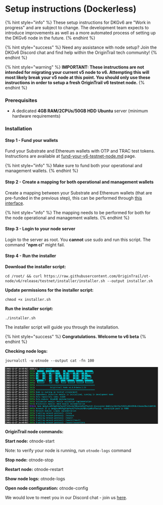 # Setup instructions (Dockerless)

{% hint style="info" %}
These setup instructions for DKGv6 are "Work in progress" and are subject to change. The development team expects to introduce improvements as well as a more automated process of setting up the DKGv6 node in the future.
{% endhint %}

{% hint style="success" %}
Need any assistance with node setup? Join the DKGv6 Discord chat and find help within the OriginTrail tech community!
{% endhint %}

{% hint style="warning" %}
**IMPORTANT: These instructions are not intended for migrating your current v5 node to v6. Attempting this will most likely break your v5 node at this point. You should only use these instructions in order to setup a fresh OriginTrail v6 testnet node.**
{% endhint %}

### Prerequisites <a href="#docs-internal-guid-e057adbf-7fff-9a68-2579-1fe11935388b" id="docs-internal-guid-e057adbf-7fff-9a68-2579-1fe11935388b"></a>

* A dedicated **4GB RAM/2CPUs/50GB HDD** **Ubuntu** server (minimum hardware requirements)

### Installation

#### Step 1 - Fund your wallets

Fund your Substrate and Ethereum wallets with OTP and TRAC test tokens. Instructions are available at [fund-your-v6-testnet-node.md](fund-your-v6-testnet-node.md "mention") page.

{% hint style="info" %}
Make sure to fund both your operational and management wallets.
{% endhint %}

#### Step 2 - Create a mapping for both operational and management wallets

Create a mapping between your Substrate and Ethereum wallets (that are pre-funded in the previous step), this can be performed through [this interface](https://parachain.origintrail.io/parachain-account-mapping).&#x20;

{% hint style="info" %}
The mapping needs to be performed for both for the node operational and management wallets.
{% endhint %}

#### Step 3 - Login to your node server

Login to the server as root. You **cannot** use sudo and run this script. The command "**npm ci**" might fail.

#### Step 4 - Run the installer

**Download the installer script:**

```
cd /root/ && curl https://raw.githubusercontent.com/OriginTrail/ot-node/v6/release/testnet/installer/installer.sh --output installer.sh
```

**Update permissions for the installer script:**

```
chmod +x installer.sh
```

**Run the installer script:**

```
./installer.sh
```

The installer script will guide you through the installation.

{% hint style="success" %}
**Congratulations. Welcome to v6 beta**
{% endhint %}

**Checking node logs:**

```
journalctl -u otnode --output cat -fn 100
```

![Successfully started](<../../.gitbook/assets/Screenshot 2021-12-27 at 15.49.28.png>)

**OriginTrail node commands:**

**Start node:** otnode-start&#x20;

Note: to verify your node is running, run `otnode-logs` command

**Stop node:** otnode-stop&#x20;

**Restart node:** otnode-restart&#x20;

**Show node logs:** otnode-logs&#x20;

**Open node configuration:** otnode-config

We would love to meet you in our Discord chat - join us [here](https://discord.gg/6BGSCJfk4Y).
